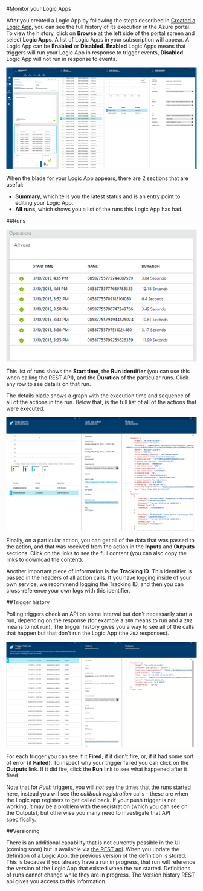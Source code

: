 <properties 
	pageTitle="Monitor your Logic Apps" 
	description="How to see what your Logic Apps have done." 
	authors="stepsic-microsoft-com" 
	manager="dwrede" 
	editor="" 
	services="app-service\logic" 
	documentationCenter=""/>

<tags
	ms.service="app-service-logic"
	ms.workload="integration"
	ms.tgt_pltfrm="na"
	ms.devlang="na"
	ms.topic="article"
	ms.date="07/01/2015"
	ms.author="stepsic"/>

#Monitor your Logic Apps

After you created a Logic App by following the steps described in  [Created a Logic App](app-service-logic-create-a-logic-app.md), you can see the full history of its execution in the Azure portal. To view the history, click on **Browse** at the left side of the portal screen and select **Logic Apps**. A list of Logic Apps in your subscription will appear. A Logic App can be **Enabled** or **Disabled**. **Enabled** Logic Apps means that triggers will run your Logic App in response to trigger events, **Disabled** Logic App will not run in response to events.

![Overview](./media/app-service-logic-monitor-your-logic-apps/overview.png)

When the blade for your Logic App appears, there are 2 sections that are useful:

- **Summary**, which tells you the latest status and is an entry point to editing your Logic App.
- **All runs**, which shows you a list of the runs this Logic App has had.

##Runs

![All Runs](./media/app-service-logic-monitor-your-logic-apps/allruns.png)

This list of runs shows the **Start time**, the **Run identifier** (you can use this when calling the REST API), and the **Duration** of the particular runs. Click any row to see details on that run.

The details blade shows a graph with the execution time and sequence of all of the actions in the run. Below that, is the full list of all of the actions that were executed.

![Run and Actions](./media/app-service-logic-monitor-your-logic-apps/runandaction.png)

Finally, on a particular action, you can get all of the data that was passed to the action, and that was received from the action in the **Inputs** and **Outputs** sections. Click on the links to see the full content (you can also copy the links to download the content). 

Another important piece of information is the **Tracking ID**. This identifier is passed in the headers of all action calls. If you have logging inside of your own service, we recommend logging the Tracking ID, and then you can cross-reference your own logs with this identifier.

##Trigger history 

Polling triggers check an API on some interval but don't necessarily start a run, depending on the response (for example a `200` means to run and a `202` means to not run). The trigger history gives you a way to see all of the calls that happen but that don't run the Logic App (the `202` responses).

![Trigger History](./media/app-service-logic-monitor-your-logic-apps/triggerhistory.png)

For each trigger you can see if it **Fired**, if it didn't fire, or, if it had some sort of error (it **Failed**). To inspect why your trigger failed you can click on the **Outputs** link. If it did fire, click the **Run** link to see what happened after it fired.

Note that for *Push* triggers, you will *not* see the times that the runs started here, instead you will see the *callback registration* calls - these are when the Logic app registers to get called back. If your push trigger is not working, it may be a problem with the registration (which you can see on the Outputs), but otherwise you many need to investigate that API specifically.

##Versioning

There is an additional capability that is not currently possible in the UI (coming soon) but is available via [the REST api](http://go.microsoft.com/fwlink/?LinkID=525617&clcid=0x409). When you update the definition of a Logic App, the previous version of the definition is stored. This is because if you already have a run in progress, that run will reference the version of the Logic App that existed when the run started. Definitions of runs cannot change while they are in progress. The Version history REST api gives you access to this information.
 